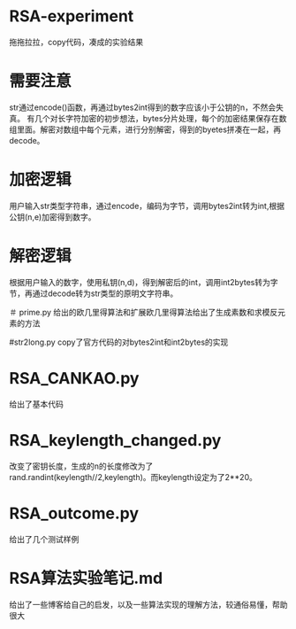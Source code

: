 # RSA-experiment
拖拖拉拉，copy代码，凑成的实验结果

# 需要注意
str通过encode()函数，再通过bytes2int得到的数字应该小于公钥的n，不然会失真。
有几个对长字符加密的初步想法，bytes分片处理，每个的加密结果保存在数组里面。解密对数组中每个元素，进行分别解密，得到的byetes拼凑在一起，再decode。

# 加密逻辑
用户输入str类型字符串，通过encode，编码为字节，调用bytes2int转为int,根据公钥(n,e)加密得到数字。

# 解密逻辑
根据用户输入的数字，使用私钥(n,d)，得到解密后的int，调用int2bytes转为字节，再通过decode转为str类型的原明文字符串。

＃ prime.py
给出的欧几里得算法和扩展欧几里得算法给出了生成素数和求模反元素的方法

#str2long.py
copy了官方代码的对bytes2int和int2bytes的实现

# RSA_CANKAO.py
给出了基本代码

# RSA_keylength_changed.py
改变了密钥长度，生成的n的长度修改为了rand.randint(keylength//2,keylength)。而keylength设定为了2**20。

# RSA_outcome.py
给出了几个测试样例

# RSA算法实验笔记.md
给出了一些博客给自己的启发，以及一些算法实现的理解方法，较通俗易懂，帮助很大
